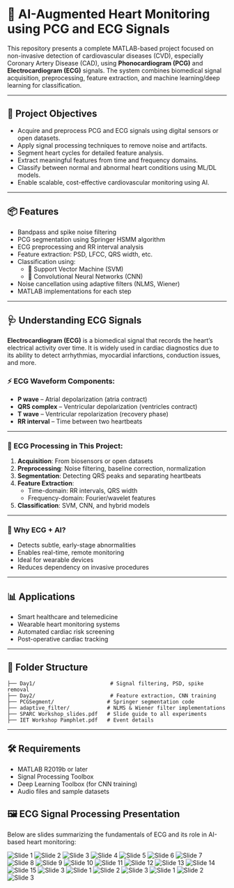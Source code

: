 # 💓 AI-Augmented Heart Monitoring using PCG and ECG Signals

This repository presents a complete MATLAB-based project focused on non-invasive detection of cardiovascular diseases (CVD), especially Coronary Artery Disease (CAD), using **Phonocardiogram (PCG)** and **Electrocardiogram (ECG)** signals. The system combines biomedical signal acquisition, preprocessing, feature extraction, and machine learning/deep learning for classification.

---

## 🧠 Project Objectives

- Acquire and preprocess PCG and ECG signals using digital sensors or open datasets.
- Apply signal processing techniques to remove noise and artifacts.
- Segment heart cycles for detailed feature analysis.
- Extract meaningful features from time and frequency domains.
- Classify between normal and abnormal heart conditions using ML/DL models.
- Enable scalable, cost-effective cardiovascular monitoring using AI.

---

## 📦 Features

- Bandpass and spike noise filtering
- PCG segmentation using Springer HSMM algorithm
- ECG preprocessing and RR interval analysis
- Feature extraction: PSD, LFCC, QRS width, etc.
- Classification using:
  - 🧮 Support Vector Machine (SVM)
  - 🤖 Convolutional Neural Networks (CNN)
- Noise cancellation using adaptive filters (NLMS, Wiener)
- MATLAB implementations for each step

---

## 🩺 Understanding ECG Signals

**Electrocardiogram (ECG)** is a biomedical signal that records the heart’s electrical activity over time. It is widely used in cardiac diagnostics due to its ability to detect arrhythmias, myocardial infarctions, conduction issues, and more.

### ⚡ ECG Waveform Components:
- **P wave** – Atrial depolarization (atria contract)
- **QRS complex** – Ventricular depolarization (ventricles contract)
- **T wave** – Ventricular repolarization (recovery phase)
- **RR interval** – Time between two heartbeats

---

### 🧪 ECG Processing in This Project:

1. **Acquisition**: From biosensors or open datasets  
2. **Preprocessing**: Noise filtering, baseline correction, normalization  
3. **Segmentation**: Detecting QRS peaks and separating heartbeats  
4. **Feature Extraction**:
   - Time-domain: RR intervals, QRS width
   - Frequency-domain: Fourier/wavelet features  
5. **Classification**: SVM, CNN, and hybrid models  

---

### 🚀 Why ECG + AI?

- Detects subtle, early-stage abnormalities
- Enables real-time, remote monitoring
- Ideal for wearable devices
- Reduces dependency on invasive procedures

---

## 📊 Applications

- Smart healthcare and telemedicine  
- Wearable heart monitoring systems  
- Automated cardiac risk screening  
- Post-operative cardiac tracking  

---

## 📁 Folder Structure

```plaintext
├── Day1/                        # Signal filtering, PSD, spike removal
├── Day2/                        # Feature extraction, CNN training
├── PCGSegment/                 # Springer segmentation code
├── adaptive_filter/            # NLMS & Wiener filter implementations
├── SPARC Workshop_slides.pdf   # Slide guide to all experiments
├── IET Workshop Pamphlet.pdf   # Event details
```
---


## 🛠️ Requirements
- MATLAB R2019b or later
- Signal Processing Toolbox
- Deep Learning Toolbox (for CNN training)
- Audio files and sample datasets

## 🖼️ ECG Signal Processing Presentation

Below are slides summarizing the fundamentals of ECG and its role in AI-based heart monitoring:


![Slide 1](https://github.com/souravlouha/Cardiovascular_Data_Acquisition-Disease_Detection_using_ML/blob/main/ECG/ECG_presentation/1.jpg)
![Slide 2](https://github.com/souravlouha/Cardiovascular_Data_Acquisition-Disease_Detection_using_ML/blob/main/ECG/ECG_presentation/2.jpg) 
![Slide 3](https://github.com/souravlouha/Cardiovascular_Data_Acquisition-Disease_Detection_using_ML/blob/main/ECG/ECG_presentation/3.jpg) 
![Slide 4](https://github.com/souravlouha/Cardiovascular_Data_Acquisition-Disease_Detection_using_ML/blob/main/ECG/ECG_presentation/4.jpg)
![Slide 5](https://github.com/souravlouha/Cardiovascular_Data_Acquisition-Disease_Detection_using_ML/blob/main/ECG/ECG_presentation/5.jpg) 
![Slide 6](https://github.com/souravlouha/Cardiovascular_Data_Acquisition-Disease_Detection_using_ML/blob/main/ECG/ECG_presentation/6.jpg) 
![Slide 7](https://github.com/souravlouha/Cardiovascular_Data_Acquisition-Disease_Detection_using_ML/blob/main/ECG/ECG_presentation/7.jpg)
![Slide 8](https://github.com/souravlouha/Cardiovascular_Data_Acquisition-Disease_Detection_using_ML/blob/main/ECG/ECG_presentation/8.jpg) 
![Slide 9](https://github.com/souravlouha/Cardiovascular_Data_Acquisition-Disease_Detection_using_ML/blob/main/ECG/ECG_presentation/9.jpg) 
![Slide 10](https://github.com/souravlouha/Cardiovascular_Data_Acquisition-Disease_Detection_using_ML/blob/main/ECG/ECG_presentation/10.jpg)
![Slide 11](https://github.com/souravlouha/Cardiovascular_Data_Acquisition-Disease_Detection_using_ML/blob/main/ECG/ECG_presentation/11.jpg)
![Slide 12](https://github.com/souravlouha/Cardiovascular_Data_Acquisition-Disease_Detection_using_ML/blob/main/ECG/ECG_presentation/12.jpg) 
![Slide 13](https://github.com/souravlouha/Cardiovascular_Data_Acquisition-Disease_Detection_using_ML/blob/main/ECG/ECG_presentation/13.jpg) 
![Slide 14](https://github.com/souravlouha/Cardiovascular_Data_Acquisition-Disease_Detection_using_ML/blob/main/ECG/ECG_presentation/14.jpg)
![Slide 15](https://github.com/souravlouha/Cardiovascular_Data_Acquisition-Disease_Detection_using_ML/blob/main/ECG/ECG_presentation/15.jpg) 
![Slide 3](https://github.com/souravlouha/Cardiovascular_Data_Acquisition-Disease_Detection_using_ML/blob/main/ECG/ECG_presentation/16.jpg) 
![Slide 1](https://github.com/souravlouha/Cardiovascular_Data_Acquisition-Disease_Detection_using_ML/blob/main/ECG/ECG_presentation/1.jpg)
![Slide 2](https://github.com/souravlouha/Cardiovascular_Data_Acquisition-Disease_Detection_using_ML/blob/main/ECG/ECG_presentation/2.jpg) 
![Slide 3](https://github.com/souravlouha/Cardiovascular_Data_Acquisition-Disease_Detection_using_ML/blob/main/ECG/ECG_presentation/3.jpg) 
![Slide 1](https://github.com/souravlouha/Cardiovascular_Data_Acquisition-Disease_Detection_using_ML/blob/main/ECG/ECG_presentation/1.jpg)
![Slide 2](https://github.com/souravlouha/Cardiovascular_Data_Acquisition-Disease_Detection_using_ML/blob/main/ECG/ECG_presentation/2.jpg) 
![Slide 3](https://github.com/souravlouha/Cardiovascular_Data_Acquisition-Disease_Detection_using_ML/blob/main/ECG/ECG_presentation/3.jpg) 



